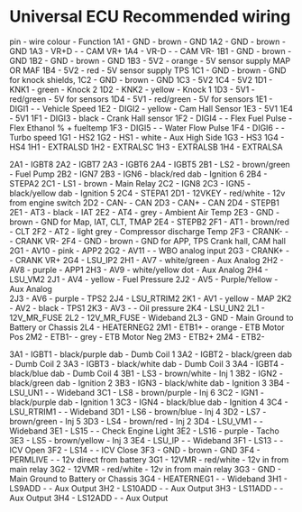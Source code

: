 # Universal ECU Recommended wiring 

pin                    - wire colour       - Function
1A1 - GND              - brown             - GND
1A2 - GND              - brown             - GND
1A3 - VR+D             -                   - CAM VR+
1A4 - VR-D             -                   - CAM VR-
1B1 - GND              - brown             - GND
1B2 - GND              - brown             - GND
1B3 - 5V2              - orange            - 5V sensor supply MAP OR MAF
1B4 - 5V2              - red               - 5V sensor supply TPS
1C1 - GND              - brown             - GND for knock shields,
1C2 - GND              - brown             - GND 
1C3 - 5V2
1C4 - 5V2
1D1 - KNK1             - green             - Knock 2
1D2 - KNK2             - yellow            - Knock 1
1D3 - 5V1              - red/green         - 5V for sensors
1D4 - 5V1              - red/green         - 5V for sensors
1E1 - DIGI1            -                   - Vehicle Speed
1E2 - DIGI2            - yellow            - Cam Hall  Sensor
1E3 - 5V1
1E4 - 5V1
1F1 - DIGI3            - black             - Crank Hall sensor
1F2 - DIGI4            -                   - Flex Fuel Pulse                  - Flex Ethanol % + fueltemp
1F3 - DIGI5            -                   - Water Flow Pulse
1F4 - DIGI6            -                   - Turbo speed
1G1 - HS2
1G2 - HS1              - white             - Aux High Side
1G3 - HS3
1G4 - HS4
1H1 - EXTRALSD
1H2 - EXTRALSC
1H3 - EXTRALSB
1H4 - EXTRALSA

2A1 - IGBT8
2A2 - IGBT7
2A3 - IGBT6
2A4 - IGBT5
2B1 - LS2              - brown/green       - Fuel Pump
2B2 - IGN7
2B3 - IGN6             - black/red dab     - Ignition 6
2B4 - STEPA2
2C1 - LS1              - brown             - Main Relay
2C2 - IGN8
2C3 - IGN5             - black/yellow dab  - Ignition 5
2C4 - STEPA1
2D1 - 12VKEY           - red/white         - 12v from engine switch
2D2 - CAN-                                 - CAN
2D3 - CAN+                                 - CAN
2D4 - STEPB1
2E1 - AT3              - black             - IAT
2E2 - AT4              - grey              - Ambient Air Temp
2E3 - GND              - brown             - GND for Map, IAT, CLT, TMAP
2E4 - STEPB2
2F1 - AT1              - brown/red         - CLT
2F2 - AT2              - light grey        - Compressor discharge Temp 
2F3 - CRANK-           -                   - CRANK VR-
2F4 - GND              - brown             - GND for APP, TPS Crank hall, CAM hall 
2G1 - AV10             -  pink             - APP2 
2G2 - AV11             -  		           - WBO analog input
2G3 - CRANK+           -                   - CRANK VR+
2G4 - LSU_IP2
2H1 - AV7              - white/green       - Aux Analog 
2H2 - AV8              - purple            - APP1 
2H3 - AV9              - white/yellow dot  - Aux Analog 
2H4 - LSU_VM2
2J1 - AV4              - yellow            - Fuel Pressure
2J2 - AV5              - Purple/Yellow     - Aux Analog  
2J3 - AV6              - purple            - TPS2
2J4 - LSU_RTRIM2
2K1 - AV1              - yellow            - MAP
2K2 - AV2              - black             - TPS1 
2K3 - AV3              -                   - Oil pressure
2K4 - LSU_UN2
2L1 - 12V_MR_FUSE
2L2 - 12V_MR_FUSE      - Wideband
2L3 - GND              - Main Ground to Battery or Chassis
2L4 - HEATERNEG2
2M1 - ETB1+            - orange            - ETB Motor Pos
2M2 - ETB1-            - grey              - ETB Motor Neg
2M3 - ETB2+
2M4 - ETB2-
  
3A1 - IGBT1             - black/purple dab  - Dumb Coil 1
3A2 - IGBT2             - black/green dab   - Dumb Coil 2
3A3 - IGBT3             - black/white dab   - Dumb Coil 3
3A4 - IGBT4             - black/blue dab    - Dumb Coil 4
3B1 - LS3               - brown/white       - Inj 1
3B2 - IGN2              - black/green dab   - Ignition 2
3B3 - IGN3              - black/white dab   - Ignition 3
3B4 - LSU_UN1           -                   - Wideband
3C1 - LS8               - brown/purple      - Inj 6
3C2 - IGN1              - black/purple dab  - Ignition 1
3C3 - IGN4              - black/blue dab    - Ignition 4
3C4 - LSU_RTRIM1        -                   - Wideband
3D1 - LS6               - brown/blue        - Inj 4
3D2 - LS7               - brown/green       - Inj 5
3D3 - LS4               - brown/red         - Inj 2
3D4 - LSU_VM1           -                   - Wideband
3E1 - LS15              -                   - Check Engine Light
3E2 - LS16              - purple            - Tacho
3E3 - LS5               - brown/yellow      - Inj 3
3E4 - LSU_IP            -                   - Wideband
3F1 - LS13              -                   - ICV Open
3F2 - LS14              -                   - ICV Close
3F3 - GND              - brown             - GND
3F4 - PERMLIVE         -                   - 12v direct from battery
3G1 - 12VMR            - red/white         - 12v in from main relay
3G2 - 12VMR            - red/white         - 12v in from main relay
3G3 - GND              - Main Ground to Battery or Chassis
3G4 - HEATERNEG1       -                   - Wideband
3H1 - LS9ADD           -                   - Aux Output
3H2 - LS10ADD          -                   - Aux Output
3H3 - LS11ADD          -                   - Aux Output
3H4 - LS12ADD          -                   - Aux Output
